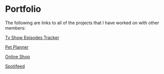 # Portfolio

The following are links to all of the projects that I have worked on with other members:

[Tv Show Episodes Tracker](https://github.com/SnowyTheBear67/SQLSquirrelsProject)

[Pet Planner](https://github.com/ddb048/PetPlanner.git)

[Online Shop](https://github.com/rivera-jose/IT202-002.git)

[Spotifeed](https://github.com/Kr0bat/CS-490.git)
